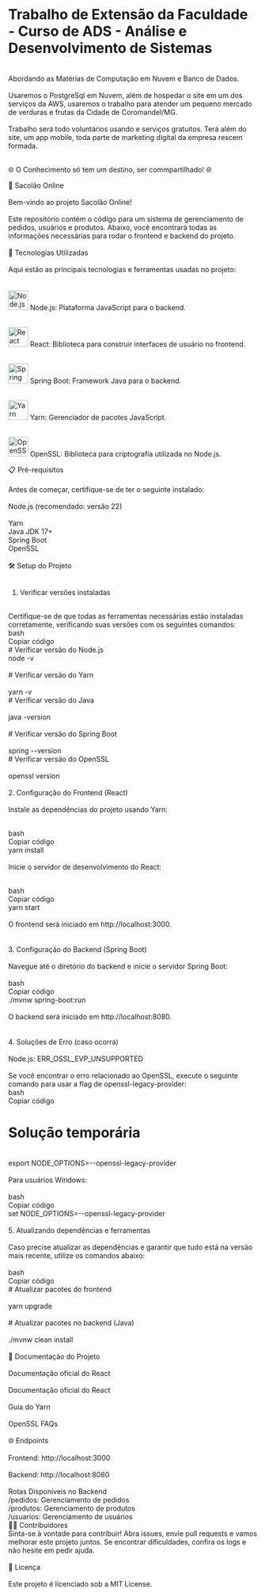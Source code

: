 # Trabalho de Extensão da Faculdade - Curso de ADS - Análise e Desenvolvimento de Sistemas </br>
</br>
Abordando as Matérias de Computação em Nuvem e Banco de Dados.</br>
</br>
Usaremos o PostgreSql em Nuvem, além de hospedar o site em um dos serviços da AWS, usaremos o trabalho para atender um pequeno mercado de verduras e frutas da Cidade de Coromandel/MG.</br>
</br>
Trabalho será todo voluntários usando e serviços gratuitos. Terá além do site, um app mobile, toda parte de marketing digital da empresa rescem formada.</br>
</br>

🌐 O Conhecimento só tem um destino, ser commpartilhado! 🌐




🛒 Sacolão Online</br>
</br>
Bem-vindo ao projeto Sacolão Online! </br>
</br>
Este repositório contém o código para um sistema de gerenciamento de pedidos, usuários e produtos. Abaixo, você encontrará todas as informações necessárias para rodar o frontend e backend do projeto.</br>
</br>
🚀 Tecnologias Utilizadas</br>
</br>
Aqui estão as principais tecnologias e ferramentas usadas no projeto:</br>
</br>
<br> <img src="https://cdn.jsdelivr.net/gh/devicons/devicon/icons/nodejs/nodejs-original.svg" alt="Node.js" width="40"/>
Node.js: Plataforma JavaScript para o backend.

<br> <img src="https://cdn.jsdelivr.net/gh/devicons/devicon/icons/react/react-original.svg" alt="React" width="40"/>
React: Biblioteca para construir interfaces de usuário no frontend.

<br> <img src="https://cdn.jsdelivr.net/gh/devicons/devicon/icons/spring/spring-original.svg" alt="Spring Boot" width="40"/>
Spring Boot: Framework Java para o backend.

<br> <img src="https://cdn.jsdelivr.net/gh/devicons/devicon/icons/yarn/yarn-original.svg" alt="Yarn" width="40"/>
Yarn: Gerenciador de pacotes JavaScript.

<br> <img src="https://cdn.jsdelivr.net/gh/devicons/devicon/icons/openssl/openssl-original.svg" alt="OpenSSL" width="40"/>
OpenSSL: Biblioteca para criptografia utilizada no Node.js.

📋 Pré-requisitos</br>
</br>
Antes de começar, certifique-se de ter o seguinte instalado:</br>
</br>
Node.js (recomendado: versão 22)</br>
</br>
Yarn
</br>
Java JDK 17+
</br>
Spring Boot
</br>
OpenSSL</br>
</br>
🛠️ Setup do Projeto</br>
</br>
1. Verificar versões instaladas</br>
</br>
Certifique-se de que todas as ferramentas necessárias estão instaladas corretamente, verificando suas versões com os seguintes comandos:
</br>
bash</br>
Copiar código</br>
# Verificar versão do Node.js</br>
node -v</br>
</br>
# Verificar versão do Yarn</br>
</br>
yarn -v
</br>
# Verificar versão do Java</br>
</br>
java -version</br>
</br>
# Verificar versão do Spring Boot</br>
</br>
spring --version
</br>
# Verificar versão do OpenSSL</br>
</br>
openssl version</br>
<br>
2. Configuração do Frontend (React)</br>
</br>
Instale as dependências do projeto usando Yarn:</br>
</br>

bash</br>
Copiar código</br>
yarn install</br>
</br>
Inicie o servidor de desenvolvimento do React:</br>
</br>

bash</br>
Copiar código</br>
yarn start</br>
</br>
O frontend será iniciado em http://localhost:3000.</br>
</br>
<br>
3. Configuração do Backend (Spring Boot)</br>
</br>
Navegue até o diretório do backend e inicie o servidor Spring Boot:</br>
</br>
bash</br>
Copiar código</br>
./mvnw spring-boot:run</br>
</br>
O backend será iniciado em http://localhost:8080.</br>
</br>
<br>
4. Soluções de Erro (caso ocorra)</br>
</br>
Node.js: ERR_OSSL_EVP_UNSUPPORTED</br>
</br>
Se você encontrar o erro relacionado ao OpenSSL, execute o seguinte comando para usar a flag de openssl-legacy-provider:
</br>
bash</br>
Copiar código</br>
# Solução temporária</br>
</br>
export NODE_OPTIONS=--openssl-legacy-provider</br>
</br>
Para usuários Windows:</br>
</br>
bash</br>
Copiar código</br>
set NODE_OPTIONS=--openssl-legacy-provider</br>
<br>
5. Atualizando dependências e ferramentas</br>
</br>
Caso precise atualizar as dependências e garantir que tudo está na versão mais recente, utilize os comandos abaixo:</br>
</br>
bash</br>
Copiar código</br>
# Atualizar pacotes do frontend</br>
</br>
yarn upgrade</br>
</br>
# Atualizar pacotes no backend (Java)</br>
</br>
./mvnw clean install</br>
</br>
📄 Documentação do Projeto</br>
</br>
Documentação oficial do React</br>
</br>
Documentação oficial do React</br>
</br>
Guia do Yarn</br>
</br>
OpenSSL FAQs</br>
</br>
🌐 Endpoints</br>
</br>
Frontend: http://localhost:3000</br>
</br>
Backend: http://localhost:8080</br>
</br>
Rotas Disponíveis no Backend
</br>
/pedidos: Gerenciamento de pedidos
</br>
/produtos: Gerenciamento de produtos
</br>
/usuarios: Gerenciamento de usuários
</br>
🧑‍💻 Contribuidores
</br>
Sinta-se à vontade para contribuir! Abra issues, envie pull requests e vamos melhorar este projeto juntos. Se encontrar dificuldades, confira os logs e não hesite em pedir ajuda.</br>
</br>
📄 Licença</br>
</br>
Este projeto é licenciado sob a MIT License.
